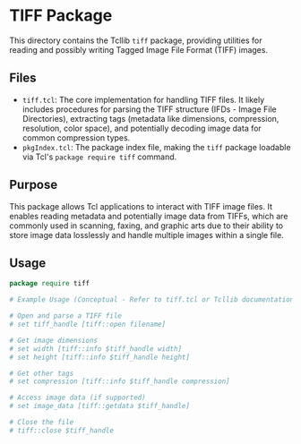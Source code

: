 # TIFF Package

This directory contains the Tcllib `tiff` package, providing utilities for reading and possibly writing Tagged Image File Format (TIFF) images.

## Files

*   `tiff.tcl`: The core implementation for handling TIFF files. It likely includes procedures for parsing the TIFF structure (IFDs - Image File Directories), extracting tags (metadata like dimensions, compression, resolution, color space), and potentially decoding image data for common compression types.
*   `pkgIndex.tcl`: The package index file, making the `tiff` package loadable via Tcl's `package require tiff` command.

## Purpose

This package allows Tcl applications to interact with TIFF image files. It enables reading metadata and potentially image data from TIFFs, which are commonly used in scanning, faxing, and graphic arts due to their ability to store image data losslessly and handle multiple images within a single file.

## Usage

```tcl
package require tiff

# Example Usage (Conceptual - Refer to tiff.tcl or Tcllib documentation)

# Open and parse a TIFF file
# set tiff_handle [tiff::open filename]

# Get image dimensions
# set width [tiff::info $tiff_handle width]
# set height [tiff::info $tiff_handle height]

# Get other tags
# set compression [tiff::info $tiff_handle compression]

# Access image data (if supported)
# set image_data [tiff::getdata $tiff_handle]

# Close the file
# tiff::close $tiff_handle
``` 